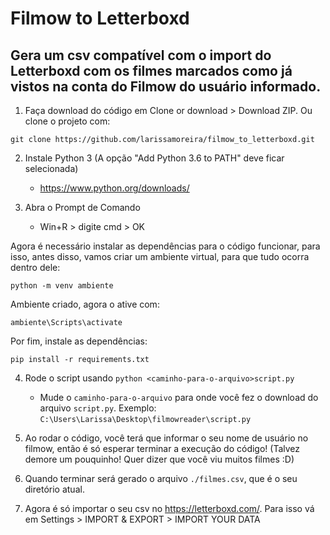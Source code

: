 # Filmow to Letterboxd

## Gera um csv compatível com o import do Letterboxd com os filmes marcados como já vistos na conta do Filmow do usuário informado.


1. Faça download do código em Clone or download > Download ZIP. Ou clone o projeto com:
```
git clone https://github.com/larissamoreira/filmow_to_letterboxd.git
```

2. Instale Python 3 (A opção "Add Python 3.6 to PATH" deve ficar selecionada)
    - https://www.python.org/downloads/

3. Abra o Prompt de Comando
    - Win+R > digite cmd > OK

Agora é necessário instalar as dependências para o código funcionar, para isso, antes disso, vamos criar um ambiente virtual, para que tudo ocorra dentro dele:

```
python -m venv ambiente
```
Ambiente criado, agora o ative com:
```
ambiente\Scripts\activate
```

Por fim, instale as dependências:
```
pip install -r requirements.txt
```

4. Rode o script usando `python <caminho-para-o-arquivo>script.py` 
    -  Mude o `caminho-para-o-arquivo` para onde você fez o download do arquivo `script.py`.
    Exemplo: `C:\Users\Larissa\Desktop\filmowreader\script.py`
    
5. Ao rodar o código, você terá que informar o seu nome de usuário no filmow, então é só esperar terminar a execução do código! 
    (Talvez demore um pouquinho! Quer dizer que você viu muitos filmes :D)

6. Quando terminar será gerado o arquivo `./filmes.csv`, que é o seu diretório atual.

7. Agora é só importar o seu csv no https://letterboxd.com/. Para isso vá em Settings > IMPORT & EXPORT > IMPORT YOUR DATA